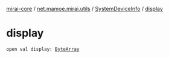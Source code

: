 [mirai-core](../../index.md) / [net.mamoe.mirai.utils](../index.md) / [SystemDeviceInfo](index.md) / [display](./display.md)

# display

`open val display: `[`ByteArray`](https://kotlinlang.org/api/latest/jvm/stdlib/kotlin/-byte-array/index.html)